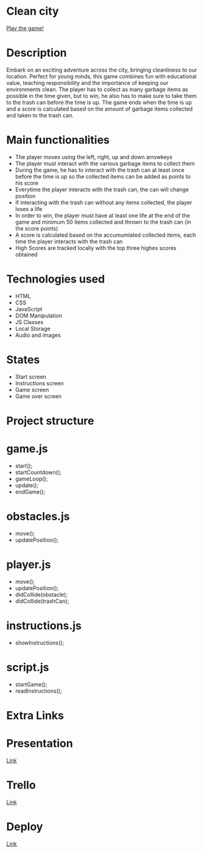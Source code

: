 # Clean city

[Play the game!](https://danadi87.github.io/clean-city-game/)

# Description

Embark on an exciting adventure across the city, bringing cleanliness to our location.
Perfect for young minds, this game combines fun with educational value, teaching responsibility and the importance of keeping our environments clean.
The player has to collect as many garbage items as possible in the time given, but to win, he also has to make sure to take them to the trash can before the time is up. The game ends when the time is up and a score is calculated based on the amount of garbage items collected and taken to the trash can.

# Main functionalities

- The player moves using the left, right, up and down arrowkeys
- The player must interact with the various garbage items to collect them
- During the game, he has to interact with the trash can at least once before the time is up so the collected items can be added as points to his score
- Everytime the player interacts with the trash can, the can will change position
- If interacting with the trash can without any items collected, the player loses a life
- In order to win, the player must have at least one life at the end of the game and minimum 50 items collected and thrown to the trash can (in the score points)
- A score is calculated based on the accumumlated collected items, each time the player interacts with the trash can
- High Scores are tracked locally with the top three highes scores obtained

# Technologies used

- HTML
- CSS
- JavaScript
- DOM Manipulation
- JS Classes
- Local Storage
- Audio and images

# States

- Start screen
- Instructions screen
- Game screen
- Game over screen

# Project structure

# game.js

- start();
- startCountdown();
- gameLoop();
- update();
- endGame();

# obstacles.js

- move();
- updatePosition();

# player.js

- move();
- updatePosition();
- didCollide(obstacle);
- didCollide(trashCan);

# instructions.js

- showInstructions();

# script.js

- startGame();
- readInstructions();

# Extra Links

# Presentation

[Link](https://docs.google.com/presentation/d/1Gf85Hp1pQtLtfLuAyWuTjrFv_Gqc4EIOw9QyNc6vP2A/edit#slide=id.p)

# Trello

[Link](https://trello.com/b/BhK1WPnc/clean-city-game)

# Deploy

[Link](https://danadi87.github.io/clean-city-game/)
